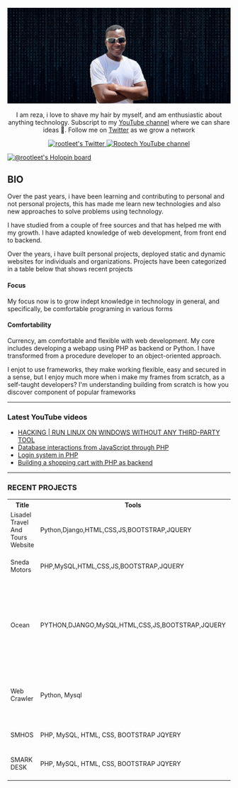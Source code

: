 <a href="#" target="_blank">![alt text](res/main.png)</a>

<p align="center">I am reza, i love to shave my hair by myself, and am enthusiastic about anything technology. Subscript to my <a href="https://www.youtube.com/channel/UC4yFy0FuVlOg9jeOOPnhfuQ">YouTube channel</a> where we can share ideas 🎥. Follow me on <a href="https://twitter.com/nifty_xenodochi">Twitter</a> as we grow a network</p> 

<p align="center">
  <a href="https://twitter.com/uyinsolomon">
    <img src="https://img.shields.io/twitter/follow/uyinsolomon?label=Twitter&logo=twitter&style=for-the-badge&color=blue" alt="rootleet's Twitter"/>
  </a>
  <a href="https://www.youtube.com/channel/UC4yFy0FuVlOg9jeOOPnhfuQ">
    <img src="https://img.shields.io/youtube/channel/subscribers/UC4yFy0FuVlOg9jeOOPnhfuQ?style=for-the-badge&logo=youtube&label=Youtube&color=red" alt="Rootech YouTube channel"/>
  </a>
</p>


[![@rootleet's Holopin board](https://holopin.me/rootleet)](https://holopin.io/@rootleet)




## BIO
<p>
Over the past years, i have been learning and contributing to personal and not personal projects, this has made me learn new technologies and also new approaches to solve problems using technology.
</p>
<p>I have studied from a couple of free sources and that has helped me with my growth. I have adapted knowledge of web development, from front end to backend.</p>

<p>Over the years, i have built personal projects, deployed static and dynamic websites for individuals and organizations. Projects have been categorized in a table below that shows recent projects</p>

#### Focus
<p>My focus now is to grow indept knowledge in technology in general, and specifically, be comfortable programing in various forms</p>

#### Comfortability
<p>
Currency, am comfortable and flexible with web development. My core includes developing a webapp using PHP as backend or Python. I have transformed from a
procedure developer to an object-oriented approach.
</p>
<p>
I enjot to use frameworks, they make working flexible, easy and secured in a sense, but I enjoy much more when i make my frames from scratch, as a self-taught developers? I'm understanding building from scratch is how you discover component of popular frameworks
</p>

[//]: # (<p align="center">)

[//]: # (Talk is cheap. Show me the plan. Docker Geek | Networking | Linux | PHP Developer | Python Coffee junkie | Internet nerd | Devoted problem solver | Everything Technology)

[//]: # (</p>)

---

### Latest YouTube videos

<!-- YOUTUBE-VIDEOS-LIST:START -->
- [HACKING | RUN LINUX ON WINDOWS WITHOUT ANY THIRD-PARTY TOOL](https://www.youtube.com/watch?v=atd-T4v9kVA)
- [Database interactions from JavaScript through PHP](https://www.youtube.com/watch?v=ShRuyp1mAY4)
- [Login system in PHP](https://www.youtube.com/watch?v=4u5lYTs-rrw&t=2271s)
- [Building a shopping cart with PHP as backend](https://www.youtube.com/watch?v=_34TEyE3AcE&list=PLCqF6eLSFi2TiUX6H2ANtmPeh4c0XoDe-)
<!-- YOUTUBE-VIDEOS-LIST:END -->

---

### RECENT PROJECTS

<table id="public">
  <tr>
    <th>Title</th>
    <th>Tools</th>
    <th>Description</th>
    <th>Repository</th>
    <th>ISSUES</th>
  </tr>
  <tr>
    <td>Lisadel Travel And Tours Website  </td>
    <td>Python,Django,HTML,CSS,JS,BOOTSTRAP,JQUERY</td>
    <td>A website for a travel and tours organization using django</td>
    <td><a href="https://github.com/lisadelgh/django">REPOSITORY</a> / <a href="https://www.lisadeltravelandtours.com">LIVE PREVIEW</a></td>
  </tr>
    <tr>
        <td>Sneda Motors  </td>
        <td>PHP,MySQL,HTML,CSS,JS,BOOTSTRAP,JQUERY</td>
        <td>Website for a car sales and servicing company</td>
        <td><a href="https://www.snedamotors.com">REPOSITORY</a> / <a href="https://www.snedamotors.com">LIVE PREVIEW</a></td>
      </tr>
    <tr>
        <td>Ocean  </td>
        <td>PYTHON,DJANGO,MySQL,HTML,CSS,JS,BOOTSTRAP,JQUERY</td>
        <td>An organizational web app to make issues logged, assign issues, manage inventory. This is good for an IT organization</td>
        <td><a href="https://github.com/snedagh/ocean">REPOSITORY</a></td>
        <td><img src='https://img.shields.io/github/issues/rootleet/ocean?color=red&style=flat-square'></td>
    </tr>
    <tr>
        <td>Web Crawler  </td>
        <td>Python, Mysql</td>
        <td>A python web crawler that crawls a website and pick specific details required</td>
        <td><a href="https://github.com/rootleet/web_crawler">REPOSITORY</a></td>
    </tr>
    <tr>
        <td>SMHOS  </td>
        <td>PHP, MySQL, HTML, CSS, BOOTSTRAP JQYERY</td>
        <td>A Point of sale built with PHP</td>
        <td><a href="https://github.com/rootech-inc/inbentory_cli">REPOSITORY</a></td>
    </tr>
    <tr>
        <td>SMARK DESK</td>
        <td>PHP, MySQL, HTML, CSS, BOOTSTRAP JQYERY</td>
        <td>An organizational web app with custom tools</td>
        <td><a href="https://github.com/snedagh/smdesk">REPOSITORY</a></td>
    </tr>
</table>
